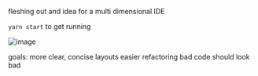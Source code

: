 fleshing out and idea for a multi dimensional IDE

`yarn start` to get running

![image](https://github.com/kraftman/3DE/assets/482309/6f510417-b8ec-49d2-b276-d0c7742eea88)


goals:
more clear, concise layouts
easier refactoring 
bad code should look bad


